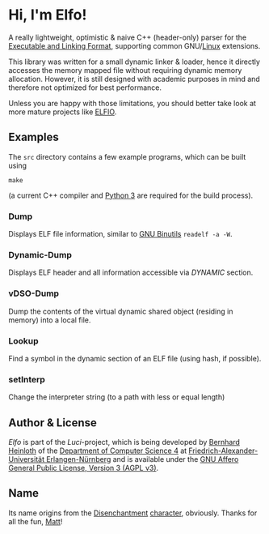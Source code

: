 Hi, I'm Elfo!
=============

A really lightweight, optimistic & naive C++ (header-only) parser for the [Executable and Linking Format](https://en.wikipedia.org/wiki/Executable_and_Linkable_Format), supporting common GNU/[Linux](https://refspecs.linuxfoundation.org/LSB_5.0.0/LSB-Core-generic/LSB-Core-generic/elf-generic.html) extensions.

This library was written for a small dynamic linker & loader, hence it directly accesses the memory mapped file without requiring dynamic memory allocation.
However, it is still designed with academic purposes in mind and therefore not optimized for best performance.

Unless you are happy with those limitations, you should better take look at more mature projects like [ELFIO](https://github.com/serge1/ELFIO).


Examples
--------

The `src` directory contains a few example programs, which can be built using

    make

(a current C++ compiler and [Python 3](https://www.python.org/) are required for the build process).

### Dump

Displays ELF file information, similar to [GNU Binutils](https://www.gnu.org/software/binutils/) `readelf -a -W`.

### Dynamic-Dump

Displays ELF header and all information accessible via *DYNAMIC* section.

### vDSO-Dump

Dump the contents of the virtual dynamic shared object (residing in memory) into a local file.

### Lookup

Find a symbol in the dynamic section of an ELF file (using hash, if possible).

### setInterp

Change the interpreter string (to a path with less or equal length)


Author & License
----------------

*Elfo* is part of the *Luci*-project, which is being developed by [Bernhard Heinloth](https://sys.cs.fau.de/person/heinloth) of the [Department of Computer Science 4](https://sys.cs.fau.de/) at [Friedrich-Alexander-Universität Erlangen-Nürnberg](https://www.fau.eu/) and is available under the [GNU Affero General Public License, Version 3 (AGPL v3)](LICENSE.md).


Name
----

Its name origins from the [Disenchantment](https://en.wikipedia.org/wiki/Disenchantment_(TV_series)) [character](https://disenchantment.fandom.com/wiki/Elfo), obviously.
Thanks for all the fun, [Matt](https://en.wikipedia.org/wiki/Matt_Groening)!
